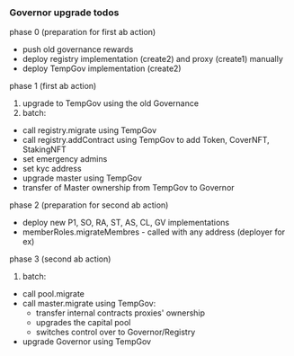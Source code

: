 ### Governor upgrade todos

phase 0 (preparation for first ab action)
- push old governance rewards
- deploy registry implementation (create2) and proxy (create1) manually
- deploy TempGov implementation (create2)

phase 1 (first ab action)
1. upgrade to TempGov using the old Governance
2. batch:
  - call registry.migrate using TempGov
  - call registry.addContract using TempGov to add Token, CoverNFT, StakingNFT
  - set emergency admins
  - set kyc address
  - upgrade master using TempGov
  - transfer of Master ownership from TempGov to Governor

phase 2 (preparation for second ab action)
- deploy new P1, SO, RA, ST, AS, CL, GV implementations
- memberRoles.migrateMembres - called with any address (deployer for ex)

phase 3 (second ab action)
1. batch:
  - call pool.migrate
  - call master.migrate using TempGov:
    - transfer internal contracts proxies' ownership
    - upgrades the capital pool
    - switches control over to Governor/Registry
  - upgrade Governor using TempGov
